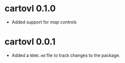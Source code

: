 # cartovl 0.1.0

* Added support for _map controls_

# cartovl 0.0.1

* Added a `NEWS.md` file to track changes to the package.
